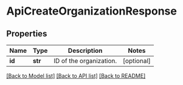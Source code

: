 # ApiCreateOrganizationResponse

## Properties
Name | Type | Description | Notes
------------ | ------------- | ------------- | -------------
**id** | **str** | ID of the organization. | [optional] 

[[Back to Model list]](../README.md#documentation-for-models) [[Back to API list]](../README.md#documentation-for-api-endpoints) [[Back to README]](../README.md)


